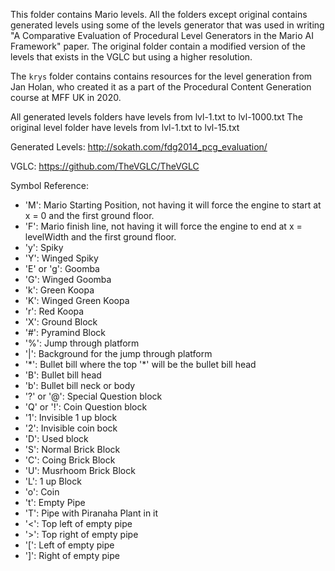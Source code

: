 This folder contains Mario levels. All the folders except original contains generated levels using some of the levels generator that was used in writing "A Comparative Evaluation of Procedural Level Generators in the Mario AI Framework" paper. The original folder contain a modified version of the levels that exists in the VGLC but using a higher resolution.

The `krys` folder contains contains resources for the level generation from Jan Holan, who created it as a part of the Procedural Content Generation course at MFF UK in 2020.

All generated levels folders have levels from lvl-1.txt to lvl-1000.txt
The original level folder have levels from lvl-1.txt to lvl-15.txt

Generated Levels: http://sokath.com/fdg2014_pcg_evaluation/

VGLC: https://github.com/TheVGLC/TheVGLC

Symbol Reference:
- 'M': Mario Starting Position, not having it will force the engine to start at x = 0 and the first ground floor.
- 'F': Mario finish line, not having it will force the engine to end at x = levelWidth and the first ground floor.
- 'y': Spiky
- 'Y': Winged Spiky
- 'E' or 'g': Goomba
- 'G': Winged Goomba
- 'k': Green Koopa
- 'K': Winged Green Koopa
- 'r': Red Koopa
- 'X': Ground Block
- '#': Pyramind Block
- '%': Jump through platform
- '|': Background for the jump through platform
- '\*': Bullet bill where the top '\*' will be the bullet bill head
- 'B': Bullet bill head
- 'b': Bullet bill neck or body
- '?' or '@': Special Question block
- 'Q' or '!': Coin Question block
- '1': Invisible 1 up block
- '2': Invisible coin bock
- 'D': Used block
- 'S': Normal Brick Block
- 'C': Coing Brick Block
- 'U': Musrhoom Brick Block
- 'L': 1 up Block
- 'o': Coin
- 't': Empty Pipe
- 'T': Pipe with Piranaha Plant in it
- '<': Top left of empty pipe
- '>': Top right of empty pipe
- '[': Left of empty pipe
- ']': Right of empty pipe